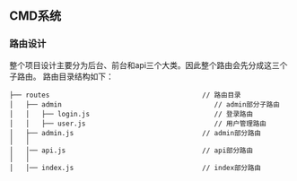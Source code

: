 ## CMD系统

### 路由设计
整个项目设计主要分为后台、前台和api三个大类。因此整个路由会先分成这三个子路由。
路由目录结构如下：
```
├── routes                                      // 路由目录
│   ├── admin                                      // admin部分子路由
│   │   ├── login.js                               // 登录路由
│   │   ├── user.js                                // 用户管理路由
│   ├── admin.js                                // admin部分路由
│   │
│   │── api.js                                  // api部分路由
│   │
│   │── index.js                                // index部分路由
```

